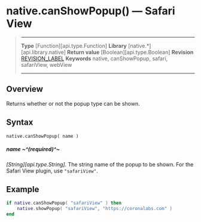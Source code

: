 # native.canShowPopup() — Safari View

> --------------------- ------------------------------------------------------------------------------------------
> __Type__              [Function][api.type.Function]
> __Library__           [native.*][api.library.native]
> __Return value__      [Boolean][api.type.Boolean]
> __Revision__          [REVISION_LABEL](REVISION_URL)
> __Keywords__          native, canShowPopup, safari, safariView, webView
> --------------------- ------------------------------------------------------------------------------------------


## Overview

Returns whether or not the popup type can be shown.


## Syntax

	native.canShowPopup( name )

##### name ~^(required)^~
_[String][api.type.String]._ The string name of the popup to be shown. For the Safari View plugin, use `"safariView"`.

## Example

``````lua
if native.canShowPopup( "safariView" ) then
	native.showPopup( "safariView", "https://coronalabs.com" )
end
``````